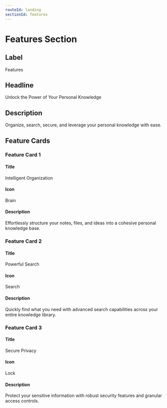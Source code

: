 ```yaml
---
routeId: landing
sectionId: features
---
```

# Features Section

## Label
Features

## Headline
Unlock the Power of Your Personal Knowledge

## Description
Organize, search, secure, and leverage your personal knowledge with ease.

## Feature Cards

### Feature Card 1

#### Title
Intelligent Organization

#### Icon
Brain

#### Description
Effortlessly structure your notes, files, and ideas into a cohesive personal knowledge base.

### Feature Card 2

#### Title
Powerful Search

#### Icon
Search

#### Description
Quickly find what you need with advanced search capabilities across your entire knowledge library.

### Feature Card 3

#### Title
Secure Privacy

#### Icon
Lock

#### Description
Protect your sensitive information with robust security features and granular access controls.
